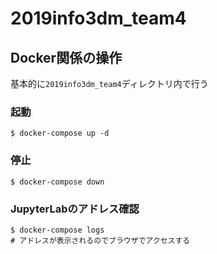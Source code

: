 # 2019info3dm_team4

## Docker関係の操作

基本的に`2019info3dm_team4`ディレクトリ内で行う

### 起動

```
$ docker-compose up -d
```

### 停止

```
$ docker-compose down
```

### JupyterLabのアドレス確認

```
$ docker-compose logs
# アドレスが表示されるのでブラウザでアクセスする
```
